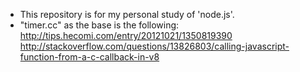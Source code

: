 * This repository is for my personal study of 'node.js'.
* "timer.cc" as the base is the following:
http://tips.hecomi.com/entry/20121021/1350819390
http://stackoverflow.com/questions/13826803/calling-javascript-function-from-a-c-callback-in-v8

